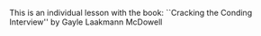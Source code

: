 This is an individual lesson with the book: ``Cracking the Conding Interview'' by Gayle Laakmann McDowell
